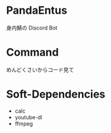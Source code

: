 # PandaEntus
身内鯖の Discord Bot

# Command
めんどくさいからコード見て

# Soft-Dependencies
- calc
- youtube-dl
- ffmpeg
